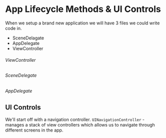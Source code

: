 # App Lifecycle Methods & UI Controls
When we setup a brand new application we will have 3 files we could write code in.
<ul>
    <li>SceneDelagate</li>
    <li>AppDelegate</li>
    <li>ViewController</li>
</ul>

###### ViewController
###### SceneDelegate
###### AppDelegate

## UI Controls
We'll start off with a navigation controller.
```UINavigationController``` - manages a stack of view controllers which allows us to navigate through different screens in the app. 